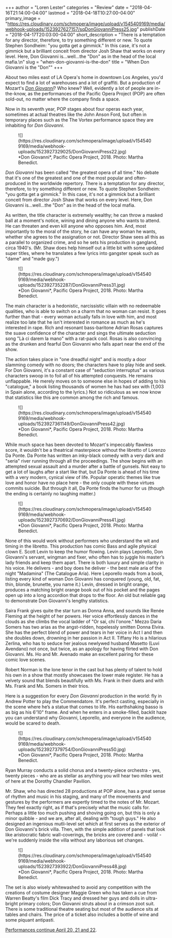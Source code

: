 +++
author = "Loren Lester"
categories = "Review"
date = "2018-04-16T21:14:00-04:00"
lastmod = "2018-04-18T10:27:00-04:00"
primary_image = "https://res.cloudinary.com/schmopera/image/upload/v1545409169/media/webhook-uploads/1523927627157/sqDonGiovanniPress25.jpg"
publishDate = "2018-04-17T20:03:00-04:00"
short_description = "There is a temptation for any director, therefore, to try something different or new. To quote Stephen Sondheim: &quot;you gotta get a gimmick.&quot; In this case, it&#039;s not a gimmick but a brilliant conceit from director Josh Shaw that works on every level. Here, Don Giovanni is…well…the &quot;Don&quot; as in the head of the local mafia.\n"
slug = "when-don-giovanni-is-the-don"
title = "When Don Giovanni is the &quot;Don&quot;"
+++

About two miles east of LA Opera's home in downtown Los Angeles, you'd expect to find a lot of warehouses and a lot of graffiti. But a production of Mozart's [*Don Giovanni*](https://www.pacificoperaproject.com/dongiovanni)? Who knew? Well, evidently a lot of people are in-the-know, as the performances of the Pacific Opera Project (POP) are often sold-out, no matter where the company finds a space.

Now in its seventh year, POP stages about four operas each year, sometimes at actual theatres like the John Anson Ford, but often in temporary places such as the The Vortex performance space they are inhabiting for *Don Giovanni*.

<figure data-type="image">
![](https://res.cloudinary.com/schmopera/image/upload/v1545409169/media/webhook-uploads/1523927329025/DonGiovanniPress22.jpg)
<figcaption>*Don Giovanni*, Pacific Opera Project, 2018. Photo: Martha Benedict.</figcaption>
</figure>

*Don Giovanni* has been called "the greatest opera of all time." No debate that it's one of the greatest and one of the most popular and often-produced in the worldwide repertory. There is a temptation for any director, therefore, to try something different or new. To quote Stephen Sondheim: "you gotta get a gimmick." In this case, it's not a gimmick but a brilliant conceit from director Josh Shaw that works on every level. Here, Don Giovanni is…well…the "Don" as in the head of the local mafia.

As written, the title character is extremely wealthy; he can throw a masked ball at a moment's notice, wining and dining anyone who wants to attend. He can threaten and even kill anyone who opposes him. And, most importantly to the moral of the story, he can have any woman he wants, whether she agrees to the assignation or not. Director Shaw sees all this as a parallel to organized crime, and so he sets his production in gangland, circa 1940's. (Mr. Shaw does help himself out a little bit with some updated super titles, where he translates a few lyrics into gangster speak such as "dame" and "made guy.")

<figure data-type="image">
![](https://res.cloudinary.com/schmopera/image/upload/v1545409169/media/webhook-uploads/1523927352287/DonGiovanniPress31.jpg)
<figcaption>*Don Giovanni*, Pacific Opera Project, 2018. Photo: Martha Benedict.</figcaption>
</figure>

The main character is a hedonistic, narcissistic villain with no redeemable qualities, who is able to switch on a charm that no woman can resist. It goes further than that - every woman actually falls in love with him, and most realize too late that he isn't interested in romance as much as he's interested in rape. Rich and resonant bass-baritone Adrian Rosas captures the suave confidence of the character and sings the ultimate seduction song "Là ci darem la mano" with a rat-pack cool. Rosas is also convincing as the drunken and fearful Don Giovanni who falls apart near the end of the show.

The action takes place in "one dreadful night" and is mostly a door slamming comedy with no doors; the characters have to play hide and seek. For Don Giovanni, it's a constant case of "seduction interruptus" as various characters swoop in to foil all of his attempted conquests. He remains unflappable. He merely moves on to someone else in hopes of adding to his "catalogue," a book listing thousands of women he has had sex with (1,003 in Spain alone, according to the lyrics.) Not so ridiculous as we now know that statistics like this are common among the rich and famous.

<figure data-type="image">
![](https://res.cloudinary.com/schmopera/image/upload/v1545409169/media/webhook-uploads/1523927361149/DonGiovanniPress42.jpg)
<figcaption>*Don Giovanni*, Pacific Opera Project, 2018. Photo: Martha Benedict.</figcaption>
</figure>

While much space has been devoted to Mozart's impeccably flawless score, it wouldn't be a theatrical masterpiece without the libretto of Lorenzo Da Ponte. Da Ponte has written an inky-black comedy with a very dark and "seria" river running through all the proceedings. The show begins with an attempted sexual assault and a murder after a battle of gunsels. Not easy to get a lot of laughs after a start like that, but Da Ponte is ahead of his time with a very modern, cynical view of life. Popular operatic themes like true love and honor have no place here - the only couple with these virtues commits suicide. But through it all, Da Ponte finds the humor for us (though the ending is certainly no laughing matter.)  

<figure data-type="image">
![](https://res.cloudinary.com/schmopera/image/upload/v1545409169/media/webhook-uploads/1523927370692/DonGiovanniPress41.jpg)
<figcaption>*Don Giovanni*, Pacific Opera Project, 2018. Photo: Martha Benedict.</figcaption>
</figure>

None of this would work without performers who understand the wit and timing in the libretto. This production has comic Bass and agile physical clown E. Scott Levin to keep the humor flowing. Levin plays Leporello, Don Giovanni's servant, wingman and fixer, who often has to juggle his master’s lady friends and keep them apart. There is both luxury and simple clarity in his voice. He delivers - and boy does he deliver - the best male aria of the night "Madamina" (The Catalogue Aria). Here Leporello reads from a book, listing every kind of woman Don Giovanni has conquered (young, old, fat, thin, blonde, brunette, you name it.) Levin, dressed in bright orange, produces a matching bright orange book out of his pocket and the pages open up into a long accordion that drops to the floor. An old but reliable gag to demonstrate Don Giovanni's lengthy statistics.

Saira Frank gives quite the star turn as Donna Anna, and sounds like Renée Fleming at the height of her powers. Her voice effortlessly dances in the clouds as she climbs the vocal ladder of "Or sai, chi l'onore."
Mezzo Daria Somers has two arias as the angst-ridden, hopelessly smitten Donna Elvira. She has the perfect blend of power and tears in her voice in Act I and then she doubles down, drowning in her passion in Act II.
Tiffany Ho is a hilarious Zerlina, who has to seduce her jealous newlywed husband Masetto (Luvi Avendano) not once, but twice, as an apology for having flirted with Don Giovanni. Ms. Ho and Mr. Avenado make an excellent pairing for these comic love scenes.

Robert Norman is the lone tenor in the cast but has plenty of talent to hold his own in a show that mostly showcases the lower male register. He has a velvety sound that blends beautifully with Ms. Frank in their duets and with Ms. Frank and Ms. Somers in their trios.

Here is a suggestion for every *Don Giovanni* production in the world: fly in Andrew Potter to play the Commendatore. It's perfect casting, especially in the scene where he’s a statue that comes to life. His earthshaking basso is as big as his 6'10" frame. And when he enters in a smoke-filled, backlit haze you can understand why Giovanni, Leporello, and everyone in the audience, would be scared to death.

<figure data-type="image">
![](https://res.cloudinary.com/schmopera/image/upload/v1545409169/media/webhook-uploads/1523927379754/DonGiovanniPress50.jpg)
<figcaption>*Don Giovanni*, Pacific Opera Project, 2018. Photo: Martha Benedict.</figcaption>
</figure>

Ryan Murray conducts a solid chorus and a twenty-piece orchestra - yes, twenty pieces - who are as stellar as anything you will hear two miles west of here at the Dorothy Chandler Pavilion.

Mr. Shaw, who has directed 28 productions at POP alone, has a great sense of rhythm and music in his staging, and many of the movements and gestures by the performers are expertly timed to the notes of Mr. Mozart. They feel exactly right, as if that's precisely what the music calls for. Perhaps a little too much pushing and shoving going on, but this is only a minor quibble - and we are, after all, dealing with "tough guys." He also designed an ingenious mutli-level set which at first serves as the exterior of Don Giovanni's brick villa. Then, with the simple addition of panels that look like aristocratic fabric wall-coverings, the bricks are covered and - voilà! - we're suddenly inside the villa without any laborious set changes.

<figure data-type="image">
![](https://res.cloudinary.com/schmopera/image/upload/v1545409169/media/webhook-uploads/1523927393922/DonGiovanniPress48.jpg)
<figcaption>*Don Giovanni*, Pacific Opera Project, 2018. Photo: Martha Benedict.</figcaption>
</figure>

The set is also wisely whitewashed to avoid any competition with the creations of costume designer Maggie Green who has taken a cue from Warren Beatty's film Dick Tracy and dressed her guys and dolls in ultra-bright primary colors; Don Giovanni struts about in a crimson zoot suit.
There is some traditional theatre seating but most of the audience sits at tables and chairs. The price of a ticket also includes a bottle of wine and some piquant antipasti.

[Performances continue April 20, 21 and 22](https://www.pacificoperaproject.com/dongiovanni).
